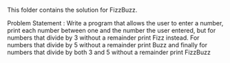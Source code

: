 This folder contains the solution for FizzBuzz. 

Problem Statement : Write a program that allows the user to enter a number, print each number between one and the number the user entered,
but for numbers that divide by 3 without a remainder print Fizz instead.
For numbers that divide by 5 without a remainder print Buzz and finally for numbers that divide by both 3 and 5 without a remainder print FizzBuzz
